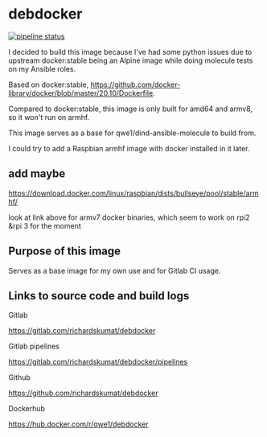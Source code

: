 # debdocker

[![pipeline status](https://gitlab.com/richardskumat/debdocker/badges/master/pipeline.svg)](https://gitlab.com/richardskumat/debdocker/commits/master)

I decided to build this image because I've had some python issues due to upstream
docker:stable being an Alpine image while doing molecule tests
on my Ansible roles.

Based on docker:stable, https://github.com/docker-library/docker/blob/master/20.10/Dockerfile.

Compared to docker:stable, this image is only built for amd64 and armv8, so it won't
run on armhf.

This image serves as a base for qwe1/dind-ansible-molecule to build from.

I could try to add a Raspbian armhf image with docker installed in it later.

## add maybe

https://download.docker.com/linux/raspbian/dists/bullseye/pool/stable/armhf/

look at link above for armv7 docker binaries, which seem to work on rpi2 &rpi 3 for the moment

## Purpose of this image

Serves as a base image for my own use
and for Gitlab CI usage.

## Links to source code and build logs

Gitlab

https://gitlab.com/richardskumat/debdocker

Gitlab pipelines

https://gitlab.com/richardskumat/debdocker/pipelines

Github

https://github.com/richardskumat/debdocker

Dockerhub

https://hub.docker.com/r/qwe1/debdocker